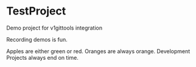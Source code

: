 # TestProject

Demo project for v1gittools integration

Recording demos is fun.

Apples are either green or red.
Oranges are always orange.
Development Projects always end on time.
